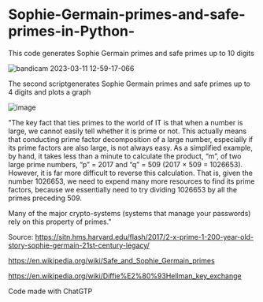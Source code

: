 # Sophie-Germain-primes-and-safe-primes-in-Python-
This code generates Sophie Germain primes and safe primes up to 10 digits

![bandicam 2023-03-11 12-59-17-066](https://user-images.githubusercontent.com/113304088/224487106-184d3fc0-02bb-49c1-bfbf-887e54359530.jpg)





The second scriptgenerates Sophie Germain primes and safe primes up to 4 digits and plots a graph


![image](https://user-images.githubusercontent.com/113304088/224487140-10c3d078-4931-475c-920b-06c201dc6140.png)


"The key fact that ties primes to the world of IT is that when a number is large, we cannot easily tell whether it is prime or not. This actually means that conducting prime factor decomposition of a large number, especially if its prime factors are also large, is not always easy. As a simplified example, by hand, it takes less than a minute to calculate the product, “m”, of two large prime numbers, “p” = 2017 and “q” = 509 (2017 × 509 = 1026653). However, it is far more difficult to reverse this calculation. That is, given the number 1026653, we need to expend many more resources to find its prime factors, because we essentially need to try dividing 1026653 by all the primes preceding 509.

Many of the major crypto-systems (systems that manage your passwords) rely on this property of primes."

Source: https://sitn.hms.harvard.edu/flash/2017/2-x-prime-1-200-year-old-story-sophie-germain-21st-century-legacy/





https://en.wikipedia.org/wiki/Safe_and_Sophie_Germain_primes

https://en.wikipedia.org/wiki/Diffie%E2%80%93Hellman_key_exchange


Code made with ChatGTP


